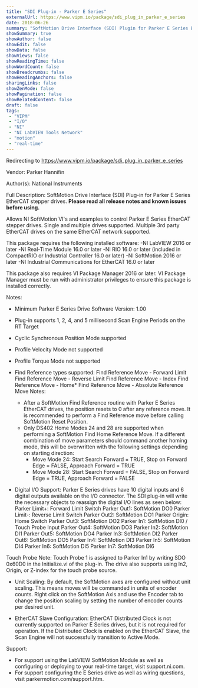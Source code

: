 ```yaml
---
title: "SDI Plug-in - Parker E Series"
externalUrl: https://www.vipm.io/package/sdi_plug_in_parker_e_series
date: 2018-06-26
summary: "SoftMotion Drive Interface (SDI) Plugin for Parker E Series EtherCAT Stepper Drives"
showSummary: true
showAuthor: false
showEdit: false
showData: false
showViews: false
showReadingTime: false
showWordCount: false
showBreadcrumbs: false
showHeadingAnchors: false
sharingLinks: false
showZenMode: false
showPagination: false
showRelatedContent: false
draft: false
tags:
 - "VIPM"
 - "I/O"
 - "NI"
 - "NI LabVIEW Tools Network"
 - "motion"
 - "real-time"
---
```


Redirecting to https://www.vipm.io/package/sdi_plug_in_parker_e_series

Vendor: Parker Hannifin

Author(s): National Instruments
 
Full Description:
SoftMotion Drive Interface (SDI) Plug-in for Parker E Series EtherCAT stepper drives. **Please read all release notes and known issues before using.**

Allows NI SoftMotion VI's and examples to control Parker E Series EtherCAT stepper drives. Single and multiple drives supported. Multiple 3rd party EtherCAT drives on the same EtherCAT network supported.

This package requires the following installed software:
-NI LabVIEW 2016 or later
-NI Real-Time Module 16.0 or later
-NI RIO 16.0 or later (included in CompactRIO or Industrial Controller 16.0 or later)
-NI SoftMotion 2016 or later
-NI Industrial Communications for EtherCAT 16.0 or later

This package also requires VI Package Manager 2016 or later.
VI Package Manager must be run with administrator privileges to ensure this package is installed correctly.

Notes:
- Minimum Parker E Series Drive Software Version: 1.00
- Plug-in supports 1, 2, 4, and 5 millisecond Scan Engine Periods on the RT Target
- Cyclic Synchronous Position Mode supported
- Profile Velocity Mode not supported
- Profile Torque Mode not supported
- Find Reference types supported:
  Find Reference Move - Forward Limit
  Find Reference Move - Reverse Limit
  Find Reference Move - Index
  Find Reference Move - Home*
  Find Reference Move - Absolute
  Reference Move Notes:
  - After a SoftMotion Find Reference routine with Parker E Series EtherCAT drives, the position resets to 0 after any reference move. It is recommended to perform a Find Reference move before calling SoftMotion Reset Position.
  - Only DS402 Home Modes 24 and 28 are supported when performing a SoftMotion Find Home Reference Move. If a different combination of move parameters should command another homing mode, this will be overwritten with the following settings depending on starting direction:
     - Move Mode 24: Start Search Forward = TRUE, Stop on Forward Edge = FALSE, Approach Forward = TRUE
     - Move Mode 28: Start Search Forward = FALSE, Stop on Forward Edge = TRUE, Approach Forward = FALSE

- Digital I/O Support:
Parker E Series drives have 10 digital inputs and 6 digital outputs available on the I/O connector. The SDI plug-in will write the necessary objects to reassign the digital I/O lines as seen below:
Parker Limit+: Forward Limit Switch		                             Parker Out1: SoftMotion DO0
Parker Limit-: Reverse Limit Switch		                              Parker Out2: SoftMotion DO1
Parker Origin: Home Switch			                                         Parker Out3: SoftMotion DO2
Parker In1: SoftMotion DI0 / Touch Probe Input 	         Parker Out4: SoftMotion DO3
Parker In2: SoftMotion DI1		                                           	Parker Out5: SoftMotion DO4
Parker In3: SoftMotion DI2			                                           Parker Out6: SoftMotion DO5
Parker In4: SoftMotion DI3
Parker In5: SoftMotion DI4
Parker In6: SoftMotion DI5
Parker In7: SoftMotion DI6

Touch Probe Note: Touch Probe 1 is assigned to Parker In1 by writing SDO 0x60D0 in the Initialize.vi of the plug-in. The drive also supports using In2, Origin, or Z-index for the touch probe source.

- Unit Scaling:
By default, the SoftMotion axes are configured without unit scaling. This means moves will be commanded in units of encoder counts. Right click on the SoftMotion Axis and use the Encoder tab to change the position scaling by setting the number of encoder counts per desired unit.

- EtherCAT Slave Configuration:
EtherCAT Distributed Clock is not currently supported on Parker E Series drives, but it is not required for operation. If the Distributed Clock is enabled on the EtherCAT Slave, the Scan Engine will not successfully transition to Active Mode.

Support:
- For support using the LabVIEW SoftMotion Module as well as configuring or deploying to your real-time target, visit support.ni.com.
- For support configuring the E Series drive as well as wiring questions, visit parkermotion.com/support.htm.
